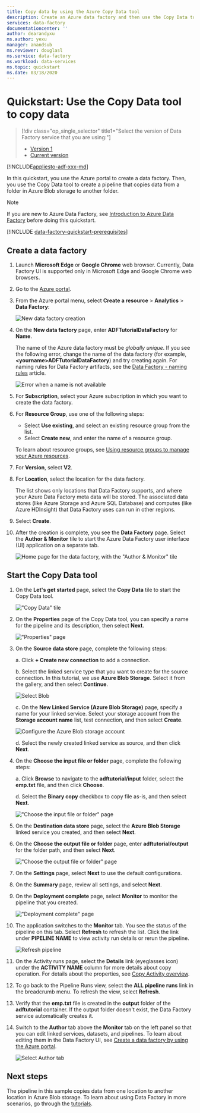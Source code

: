 ```yaml
---
title: Copy data by using the Azure Copy Data tool 
description: Create an Azure data factory and then use the Copy Data tool to copy data from one location in Azure Blob storage to another location.
services: data-factory
documentationcenter: ''
author: dearandyxu
ms.author: yexu
manager: anandsub
ms.reviewer: douglasl
ms.service: data-factory
ms.workload: data-services
ms.topic: quickstart
ms.date: 03/18/2020 
---
```


# Quickstart: Use the Copy Data tool to copy data

> [!div class="op_single_selector" title1="Select the version of Data Factory service that you are using:"]
> * [Version 1](v1/data-factory-copy-data-from-azure-blob-storage-to-sql-database.md)
> * [Current version](quickstart-create-data-factory-copy-data-tool.md)

[!INCLUDE[appliesto-adf-xxx-md](includes/appliesto-adf-xxx-md.md)]

In this quickstart, you use the Azure portal to create a data factory. Then, you use the Copy Data tool to create a pipeline that copies data from a folder in Azure Blob storage to another folder. 

> [!NOTE]
> If you are new to Azure Data Factory, see [Introduction to Azure Data Factory](data-factory-introduction.md) before doing this quickstart. 

[!INCLUDE [data-factory-quickstart-prerequisites](../../includes/data-factory-quickstart-prerequisites.md)] 

## Create a data factory

1. Launch **Microsoft Edge** or **Google Chrome** web browser. Currently, Data Factory UI is supported only in Microsoft Edge and Google Chrome web browsers.
1. Go to the [Azure portal](https://portal.azure.com). 
1. From the Azure portal menu, select **Create a resource** > **Analytics** > **Data Factory**:

    ![New data factory creation](./media/doc-common-process/new-azure-data-factory-menu.png)

1. On the **New data factory** page, enter **ADFTutorialDataFactory** for **Name**. 
 
   The name of the Azure data factory must be *globally unique*. If you see the following error, change the name of the data factory (for example, **&lt;yourname&gt;ADFTutorialDataFactory**) and try creating again. For naming rules for Data Factory artifacts, see the [Data Factory - naming rules](naming-rules.md) article.
  
   ![Error when a name is not available](./media/doc-common-process/name-not-available-error.png)
1. For **Subscription**, select your Azure subscription in which you want to create the data factory. 
1. For **Resource Group**, use one of the following steps:
     
   - Select **Use existing**, and select an existing resource group from the list. 
   - Select **Create new**, and enter the name of a resource group.   
         
   To learn about resource groups, see [Using resource groups to manage your Azure resources](../azure-resource-manager/management/overview.md).  
1. For **Version**, select **V2**.
1. For **Location**, select the location for the data factory.

   The list shows only locations that Data Factory supports, and where your Azure Data Factory meta data will be stored. The associated data stores (like Azure Storage and Azure SQL Database) and computes (like Azure HDInsight) that Data Factory uses can run in other regions.

1. Select **Create**.

1. After the creation is complete, you see the **Data Factory** page. Select the **Author & Monitor** tile to start the Azure Data Factory user interface (UI) application on a separate tab.
   
   ![Home page for the data factory, with the "Author & Monitor" tile](./media/doc-common-process/data-factory-home-page.png)

## Start the Copy Data tool

1. On the **Let's get started** page, select the **Copy Data** tile to start the Copy Data tool. 

   !["Copy Data" tile](./media/doc-common-process/get-started-page.png)

1. On the **Properties** page of the Copy Data tool, you can specify a name for the pipeline and its description, then select **Next**. 

   !["Properties" page](./media/quickstart-create-data-factory-copy-data-tool/copy-data-tool-properties-page.png)
1. On the **Source data store** page, complete the following steps:

    a. Click **+ Create new connection** to add a connection.

    b. Select the linked service type that you want to create for the source connection. In this tutorial, we use **Azure Blob Storage**. Select it from the gallery, and then select **Continue**.
    
    ![Select Blob](./media/quickstart-create-data-factory-copy-data-tool/select-blob-source.png)

    c. On the **New Linked Service (Azure Blob Storage)** page, specify a name for your linked service. Select your storage account from the **Storage account name** list, test connection, and then select **Create**. 

    ![Configure the Azure Blob storage account](./media/quickstart-create-data-factory-copy-data-tool/configure-blob-storage.png)

    d. Select the newly created linked service as source, and then click **Next**.


1. On the **Choose the input file or folder** page, complete the following steps:

   a. Click **Browse** to navigate to the **adftutorial/input** folder, select the **emp.txt** file, and then click **Choose**. 

   d. Select the **Binary copy** checkbox to copy file as-is, and then select **Next**. 

   !["Choose the input file or folder" page](./media/quickstart-create-data-factory-copy-data-tool/select-binary-copy.png)


1. On the **Destination data store** page, select the **Azure Blob Storage** linked service you created, and then select **Next**. 

1. On the **Choose the output file or folder** page, enter **adftutorial/output** for the folder path, and then select **Next**. 

   !["Choose the output file or folder" page](./media/quickstart-create-data-factory-copy-data-tool/configure-sink-path.png) 

1. On the **Settings** page, select **Next** to use the default configurations. 

1. On the **Summary** page, review all settings, and select **Next**. 

1. On the **Deployment complete** page, select **Monitor** to monitor the pipeline that you created. 

    !["Deployment complete" page](./media/quickstart-create-data-factory-copy-data-tool/deployment-page.png)

1. The application switches to the **Monitor** tab. You see the status of the pipeline on this tab. Select **Refresh** to refresh the list. Click the link under **PIPELINE NAME** to view activity run details or rerun the pipeline. 
   
    ![Refresh pipeline](./media/quickstart-create-data-factory-copy-data-tool/refresh-pipeline.png)

1. On the Activity runs page, select the **Details** link (eyeglasses icon) under the **ACTIVITY NAME** column for more details about copy operation. For details about the properties, see [Copy Activity overview](copy-activity-overview.md). 

1. To go back to the Pipeline Runs view, select the **ALL pipeline runs** link in the breadcrumb menu. To refresh the view, select **Refresh**. 

1. Verify that the **emp.txt** file is created in the **output** folder of the **adftutorial** container. If the output folder doesn't exist, the Data Factory service automatically creates it. 

1. Switch to the **Author** tab above the **Monitor** tab on the left panel so that you can edit linked services, datasets, and pipelines. To learn about editing them in the Data Factory UI, see [Create a data factory by using the Azure portal](quickstart-create-data-factory-portal.md).

    ![Select Author tab](./media/quickstart-create-data-factory-copy-data-tool/select-author.png)

## Next steps
The pipeline in this sample copies data from one location to another location in Azure Blob storage. To learn about using Data Factory in more scenarios, go through the [tutorials](tutorial-copy-data-portal.md). 
